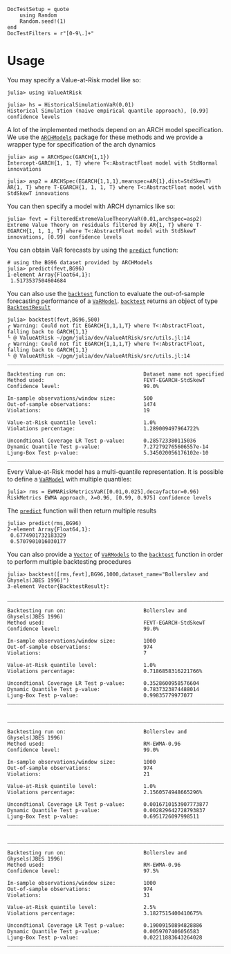 ```@meta
DocTestSetup = quote
    using Random
    Random.seed!(1)
end
DocTestFilters = r"[0-9\.]+"
```
# Usage

You may specify a Value-at-Risk model like so:
```jldoctest MANUAL
julia> using ValueAtRisk

julia> hs = HistoricalSimulationVaR(0.01)
Historical Simulation (naive empirical quantile approach), [0.99] confidence levels
```
A lot of the implemented methods depend on an ARCH model specification. We use the [`ARCHModels`](@ref) package for these methods and we provide a wrapper type for specification of the arch dynamics
```jldoctest MANUAL
julia> asp = ARCHSpec(GARCH{1,1})
Intercept-GARCH{1, 1, T} where T<:AbstractFloat model with StdNormal innovations

julia> asp2 = ARCHSpec(EGARCH{1,1,1},meanspec=AR{1},dist=StdSkewT)
AR{1, T} where T-EGARCH{1, 1, 1, T} where T<:AbstractFloat model with StdSkewT innovations
```

You can then specify a model with ARCH dynamics like so:
```jldoctest MANUAL
julia> fevt = FilteredExtremeValueTheoryVaR(0.01,archspec=asp2)
Extreme Value Theory on residuals filtered by AR{1, T} where T-EGARCH{1, 1, 1, T} where T<:AbstractFloat model with StdSkewT innovations, [0.99] confidence levels
```

You can obtain VaR forecasts by using the [`predict`](@ref) function:
```jldoctest MANUAL
# using the BG96 dataset provided by ARCHModels
julia> predict(fevt,BG96)
1-element Array{Float64,1}:
 1.5173537504604684
```

You can also use the [`backtest`](@ref) function to evaluate the out-of-sample forecasting performance of a [`VaRModel`](@ref). [`backtest`](@ref) returns an object of type [`BacktestResult`](@ref)
```jldoctest MANUAL
julia> backtest(fevt,BG96,500)
┌ Warning: Could not fit EGARCH{1,1,1,T} where T<:AbstractFloat, falling back to GARCH{1,1}
└ @ ValueAtRisk ~/pgm/julia/dev/ValueAtRisk/src/utils.jl:14
┌ Warning: Could not fit EGARCH{1,1,1,T} where T<:AbstractFloat, falling back to GARCH{1,1}
└ @ ValueAtRisk ~/pgm/julia/dev/ValueAtRisk/src/utils.jl:14
______________________________________________________________________

Backtesting run on:                         Dataset name not specified
Method used:                                FEVT-EGARCH-StdSkewT
Confidence level:                           99.0%

In-sample observations/window size:         500
Out-of-sample observations:                 1474
Violations:                                 19

Value-at-Risk quantile level:               1.0%
Violations percentage:                      1.289009497964722%

Uncondtional Coverage LR Test p-value:      0.285723380115036
Dynamic Quantile Test p-value:              7.272792765606557e-14
Ljung-Box Test p-value:                     5.345020056176102e-10
______________________________________________________________________
```

Every Value-at-Risk model has a multi-quantile representation. It is possible to define a [`VaRModel`](@ref) with multiple quantiles:
```jldoctest MANUAL
julia> rms = EWMARiskMetricsVaR([0.01,0.025],decayfactor=0.96)
RiskMetrics EWMA approach, λ=0.96, [0.99, 0.975] confidence levels
```
The [`predict`](@ref) function will then return multiple results
```jldoctest MANUAL
julia> predict(rms,BG96)
2-element Array{Float64,1}:
 0.6774901732183329
 0.5707901016030177
```

You can also provide a [`Vector`](@ref) of [`VaRModels`](@ref) to the [`backtest`](@ref) function in order to perform multiple backtesting procedures
```jldoctest MANUAL
julia> backtest([rms,fevt],BG96,1000,dataset_name="Bollerslev and Ghysels(JBES 1996)")
3-element Vector{BacktestResult}:
 ______________________________________________________________________

Backtesting run on:                         Bollerslev and Ghysels(JBES 1996)
Method used:                                FEVT-EGARCH-StdSkewT
Confidence level:                           99.0%

In-sample observations/window size:         1000
Out-of-sample observations:                 974
Violations:                                 7

Value-at-Risk quantile level:               1.0%
Violations percentage:                      0.7186858316221766%

Uncondtional Coverage LR Test p-value:      0.3528600958576604
Dynamic Quantile Test p-value:              0.7837323874488014
Ljung-Box Test p-value:                     0.99835779977077
______________________________________________________________________

 ______________________________________________________________________

Backtesting run on:                         Bollerslev and Ghysels(JBES 1996)
Method used:                                RM-EWMA-0.96
Confidence level:                           99.0%

In-sample observations/window size:         1000
Out-of-sample observations:                 974
Violations:                                 21

Value-at-Risk quantile level:               1.0%
Violations percentage:                      2.1560574948665296%

Uncondtional Coverage LR Test p-value:      0.0016710153907773877
Dynamic Quantile Test p-value:              0.002829642728793837
Ljung-Box Test p-value:                     0.6951726097998511
______________________________________________________________________

 ______________________________________________________________________

Backtesting run on:                         Bollerslev and Ghysels(JBES 1996)
Method used:                                RM-EWMA-0.96
Confidence level:                           97.5%

In-sample observations/window size:         1000
Out-of-sample observations:                 974
Violations:                                 31

Value-at-Risk quantile level:               2.5%
Violations percentage:                      3.1827515400410675%

Uncondtional Coverage LR Test p-value:      0.19009150894828886
Dynamic Quantile Test p-value:              0.0059707406056583
Ljung-Box Test p-value:                     0.02211883643264028
______________________________________________________________________
```
